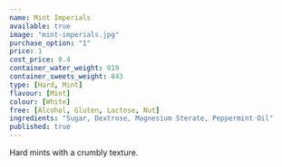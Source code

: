 ```yaml
---
name: Mint Imperials
available: true
image: "mint-imperials.jpg"
purchase_option: "1"
price: 1
cost_price: 0.4
container_water_weight: 919
container_sweets_weight: 843
type: [Hard, Mint]
flavour: [Mint]
colour: [White]
free: [Alcohol, Gluten, Lactose, Nut]
ingredients: "Sugar, Dextrose, Magnesium Sterate, Peppermint Oil"
published: true
---
```

Hard mints with a crumbly texture.